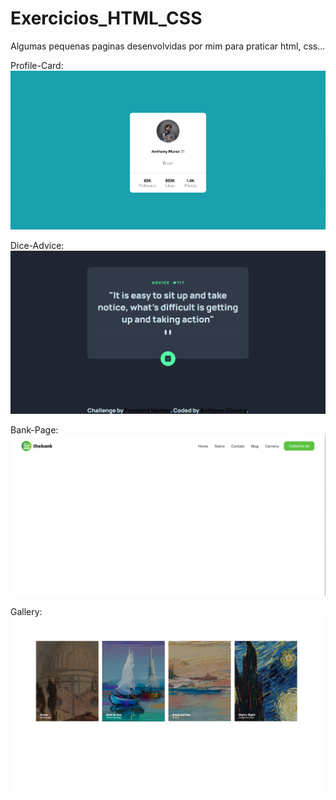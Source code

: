 # Exercicios_HTML_CSS
Algumas pequenas paginas desenvolvidas por mim para praticar html, css...

Profile-Card:
![Page Profile Card](design/profile.PNG)

Dice-Advice:
![Page Profile Card](design/Dice.PNG)

Bank-Page:
![Page Profile Card](design/Bank.PNG)

Gallery:
![Page Profile Card](design/gallery.PNG)

